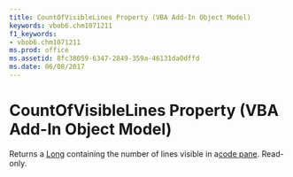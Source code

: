 ```yaml
---
title: CountOfVisibleLines Property (VBA Add-In Object Model)
keywords: vbob6.chm1071211
f1_keywords:
- vbob6.chm1071211
ms.prod: office
ms.assetid: 8fc38059-6347-2849-359a-46131da0dffd
ms.date: 06/08/2017
---
```



# CountOfVisibleLines Property (VBA Add-In Object Model)



Returns a [Long](../../Glossary/vbe-glossary.md#Long) containing the number of lines visible in a[code pane](../../Glossary/vbe-glossary.md#code-pane). Read-only.

